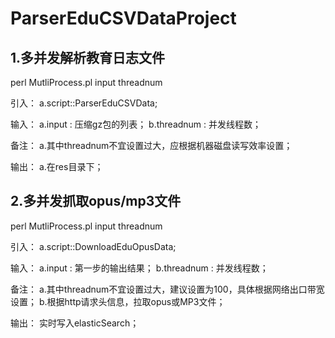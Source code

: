 # ParserEduCSVDataProject

## 1.多并发解析教育日志文件

perl MutliProcess.pl input threadnum 

引入：
   a.script::ParserEduCSVData;
   
输入：
   a.input : 压缩gz包的列表；
   b.threadnum : 并发线程数；

备注：
   a.其中threadnum不宜设置过大，应根据机器磁盘读写效率设置；

输出：
   a.在res目录下；

## 2.多并发抓取opus/mp3文件

perl MutliProcess.pl input threadnum 

引入：
   a.script::DownloadEduOpusData;

输入：
   a.input : 第一步的输出结果；
   b.threadnum : 并发线程数；

备注：
   a.其中threadnum不宜设置过大，建议设置为100，具体根据网络出口带宽设置；
   b.根据http请求头信息，拉取opus或MP3文件；

输出：
   实时写入elasticSearch；
